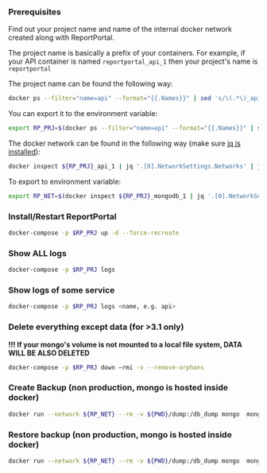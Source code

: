 ### Prerequisites 

Find out your project name and name of the internal docker network created along with ReportPortal.

The project name is basically a prefix of your containers. For example, if your API container is named
`reportportal_api_1` then your project's name is `reportportal` 

The project name can be found the following way:
```sh
docker ps --filter="name=api" --format="{{.Names}}" | sed 's/\(.*\)_api_[0-9]*/\1/‘
```
You can export it to the environment variable:
```sh
export RP_PRJ=$(docker ps --filter="name=api" --format="{{.Names}}" | sed 's/\(.*\)_api_[0-9]*/\1/')
```

The docker network can be found in the following way (make sure [jq is installed](https://stedolan.github.io/jq/)):
```sh
docker inspect ${RP_PRJ}_api_1 | jq '.[0].NetworkSettings.Networks' | jq -r 'keys[]’
```
To export to environment variable:
```sh
export RP_NET=$(docker inspect ${RP_PRJ}_mongodb_1 | jq '.[0].NetworkSettings.Networks' | jq -r 'keys[]')
```

### Install/Restart ReportPortal
```sh
docker-compose -p $RP_PRJ up -d --force-recreate
```

### Show ALL logs
```sh
docker-compose -p $RP_PRJ logs
```

### Show logs of some service
```sh
docker-compose -p $RP_PRJ logs <name, e.g. api>
```

### Delete everything except data (for >3.1 only)
**!!! If your mongo's volume is not mounted to a local file system, DATA WILL BE ALSO DELETED**
```sh
docker-compose -p $RP_PRJ down —rmi -v --remove-orphans
```

### Create Backup (non production, mongo is hosted inside docker)
```sh
docker run --network ${RP_NET} --rm -v ${PWD}/dump:/db_dump mongo  mongodump -h mongodb --db reportportal --out /db_dump/
```

### Restore backup (non production, mongo is hosted inside docker)
```sh
docker run --network ${RP_NET} --rm -v ${PWD}/dump:/db_dump mongo  mongorestore -h mongodb --db reportportal /db_dump/reportportal
```
